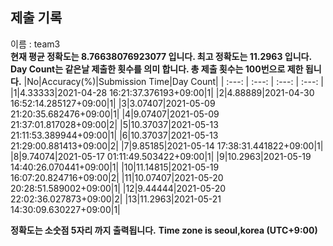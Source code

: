 


  
## 제출 기록  
이름 : team3  
**현재 평균 정확도는 8.76638076923077 입니다. 최고 정확도는 11.2963 입니다.**  
**Day Count는 같은날 제출한 횟수를 의미 합니다. 총 제출 횟수는 100번으로 제한 됩니다.**
|No|Accuracy(%)|Submission Time|Day Count|
| :---: | :---: | :---: | :---: |
|1|4.33333|2021-04-28 16:21:37.376193+09:00|1|
|2|4.88889|2021-04-30 16:52:14.285127+09:00|1|
|3|3.07407|2021-05-09 21:20:35.682476+09:00|1|
|4|9.07407|2021-05-09 21:37:01.817028+09:00|2|
|5|10.37037|2021-05-13 21:11:53.389944+09:00|1|
|6|10.37037|2021-05-13 21:29:00.881413+09:00|2|
|7|9.85185|2021-05-14 17:38:31.441822+09:00|1|
|8|9.74074|2021-05-17 01:11:49.503422+09:00|1|
|9|10.2963|2021-05-19 14:40:26.070441+09:00|1|
|10|11.14815|2021-05-19 16:07:20.824716+09:00|2|
|11|10.07407|2021-05-20 20:28:51.589002+09:00|1|
|12|9.44444|2021-05-20 22:02:36.027873+09:00|2|
|13|11.2963|2021-05-21 14:30:09.630227+09:00|1|


**정확도는 소숫점 5자리 까지 출력됩니다.**
**Time zone is seoul,korea (UTC+9:00)**
